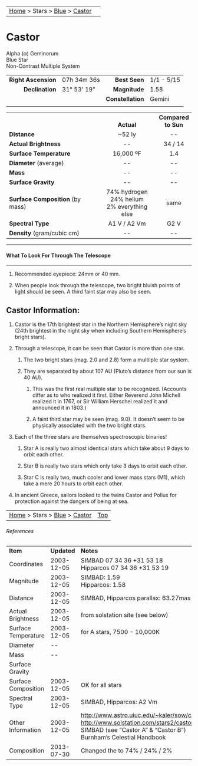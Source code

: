 |    |    |
|:---|---:|
|[Home](/notes/#object-notes) > Stars > [Blue](!blue_stars) > [Castor](#castor)|  |

# Castor
Alpha (α) Geminorum<br/>
Blue Star<br/>
Non-Contrast Multiple System


|   |   |   |   |
|--:|:--|--:|:--|
|**Right Ascension**|07h 34m 36s|**Best Seen**|1/1 - 5/15|
|**Declination**|31&deg; 53' 19"|**Magnitude**|1.58|
|   |   |**Constellation**|Gemini|
|   |   |   |   |


|   |   |   |
|---|:---:|:---:|
|   | <br/>**Actual**| **Compared<br/>to Sun** |
|**Distance** | ~52 ly | -- |
|**Actual Brightness**	 | --	 | 34 / 14 |
|**Surface Temperature** | 16,000 ºF | 1.4 |
|**Diameter** (average)  | -- | -- |
|**Mass**	             | -- | -- |
|**Surface Gravity**	 | -- | -- |
|**Surface Composition** (by mass) |74% hydrogen<br/>24% helium<br/>2% everything else| same |
|**Spectral Type**       | A1 V / A2 Vm | G2 V | 
|**Density** (gram/cubic cm) | -- | -- | 

---
#### What To Look For Through The Telescope
---	
	
1.	Recommended eyepiece: 24mm or 40 mm.

1.	When people look through the telescope, two bright bluish points of light should be seen.  A third faint star may also be seen.

## Castor Information:

1.	Castor is the 17th brightest star in the Northern Hemisphere’s night sky (24th brightest in the night sky when including Southern Hemisphere’s bright stars).

1.	Through a telescope, it can be seen that Castor is more than one star.
 
    1.  The two bright stars (mag. 2.0 and 2.8) form a multilple star system.

    1.  They are separated by about 107 AU (Pluto’s distance from our sun is 40 AU).

        1. This was the first real multiple star to be recognized.  (Accounts differ as to who realized it first.  Either Reverend John Michell realized it in 1767, or Sir William Herschel realized it and announced it in 1803.)

	    1.	A faint third star may be seen (mag. 9.0).  It doesn’t seem to be physically associated with the two bright stars.

1.	Each of the three stars are themselves spectroscopic binaries!

    1.  Star A is really two almost identical stars which take about 9 days to orbit each other.

    1.  Star B is really two stars which only take 3 days to orbit each other.

    1.  Star C is really two, much cooler and lower mass stars (M1), which take a mere 20 hours to orbit each other.

1.	In ancient Greece, sailors looked to the twins Castor and Pollux for protection against the dangers of being at sea.


|    |    |
|:---|---:|
|[Home](/notes/#object-notes) > Stars > [Blue](!blue_stars) > [Castor](#castor) | [Top](#castor) |

###### References

|   |   |   |
|---|---|---|
|**Item**|**Updated**|**Notes**| 
|Coordinates|2003-12-05|SIMBAD   07 34 36   +31 53 18<br/>Hipparcos 07 34 36   +31 53 19|
|Magnitude|2003-12-05|SIMBAD: 1.59<br/>Hipparcos: 1.58|
|Distance|2003-12-05|SIMBAD, Hipparcos  parallax: 63.27mas = 51.6 ly|
|Actual Brightness|2003-12-05|from solstation site (see below)|
|Surface Temperature|2003-12-05|for A stars, 7500 - 10,000K|
|Diameter|--| |
|Mass|--| |
|Surface Gravity| | |	
|Surface Composition|2003-12-05|OK for all stars|
|Spectral Type|2003-12-05|SIMBAD, Hipparcos:   A2 Vm|
|Other Information|2003-12-05|<http://www.astro.uiuc.edu/~kaler/sow/castor.html><br/><http://www.solstation.com/stars2/castor6.htm><br/>SIMBAD (see “Castor A” & “Castor B”)<br/>Burnham’s Celestial Handbook|
|Composition|2013-07-30|Changed the to 74% / 24% / 2%|
